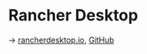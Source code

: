 # Rancher Desktop

→ [rancherdesktop.io](https://rancherdesktop.io/), [GitHub](https://github.com/rancher-sandbox/rancher-desktop)
